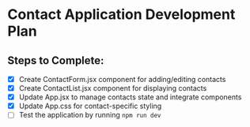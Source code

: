 # Contact Application Development Plan

## Steps to Complete:
- [x] Create ContactForm.jsx component for adding/editing contacts
- [x] Create ContactList.jsx component for displaying contacts
- [x] Update App.jsx to manage contacts state and integrate components
- [x] Update App.css for contact-specific styling
- [ ] Test the application by running `npm run dev`
